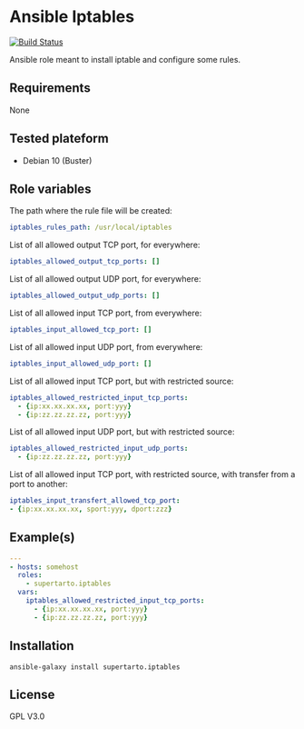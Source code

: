 # Ansible Iptables
[![Build Status](https://travis-ci.org/supertarto/ansible-iptables.svg?branch=master)](https://travis-ci.org/supertarto/ansible-iptables)

Ansible role meant to install iptable and configure some rules. 
## Requirements
None

## Tested plateform
* Debian 10 (Buster)

## Role variables

The path where the rule file will be created:
```yaml
iptables_rules_path: /usr/local/iptables
```
List of all allowed output TCP port, for everywhere:
```yaml
iptables_allowed_output_tcp_ports: []
```
List of all allowed output UDP port, for everywhere:
```yaml
iptables_allowed_output_udp_ports: []
```
List of all allowed input TCP port, from everywhere:
```yaml
iptables_input_allowed_tcp_port: []
```
List of all allowed input UDP port, from everywhere:
```yaml
iptables_input_allowed_udp_port: []
```
List of all allowed input TCP port, but with restricted source:
```yaml
iptables_allowed_restricted_input_tcp_ports:
  - {ip:xx.xx.xx.xx, port:yyy}
  - {ip:zz.zz.zz.zz, port:yyy}
```
List of all allowed input UDP port, but with restricted source:
```yaml
iptables_allowed_restricted_input_udp_ports:
  - {ip:zz.zz.zz.zz, port:yyy}
```
List of all allowed input TCP port, with restricted source, with transfer from a port to another:
```yaml
iptables_input_transfert_allowed_tcp_port:
- {ip:xx.xx.xx.xx, sport:yyy, dport:zzz}
```

## Example(s)
```yml
---
- hosts: somehost
  roles:
    - supertarto.iptables
  vars:
    iptables_allowed_restricted_input_tcp_ports:
      - {ip:xx.xx.xx.xx, port:yyy}
      - {ip:zz.zz.zz.zz, port:yyy}

```
## Installation
```
ansible-galaxy install supertarto.iptables
```
## License
GPL V3.0
